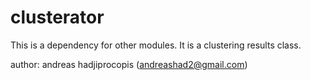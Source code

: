 # clusterator

This is a dependency for other modules.
It is a clustering results class.

author: andreas hadjiprocopis (andreashad2@gmail.com)


